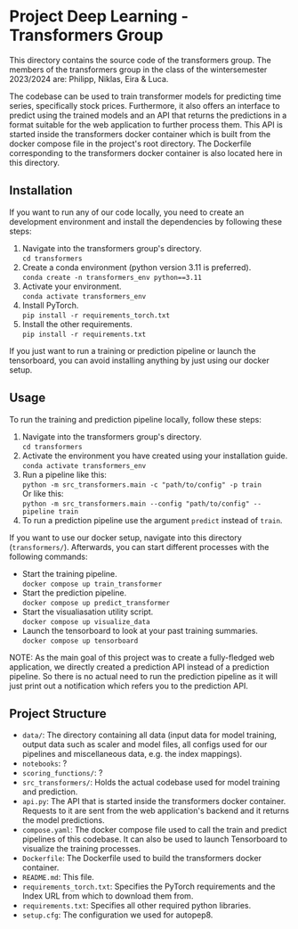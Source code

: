 # Project Deep Learning - Transformers Group

This directory contains the source code of the transformers group. The members of the transformers group in the class of the wintersemester 2023/2024 are: Philipp, Niklas, Eira & Luca.

The codebase can be used to train transformer models for predicting time series, specifically stock prices. Furthermore, it also offers an interface to predict using the trained models and an API that returns the predictions in a format suitable for the web application to further process them. This API is started inside the transformers docker container which is built from the docker compose file in the project's root directory. The Dockerfile corresponding to the transformers docker container is also located here in this directory.

## Installation

If you want to run any of our code locally, you need to create an development environment and install the dependencies by following these steps:

1. Navigate into the transformers group's directory.
<br>`cd transformers`
2. Create a conda environment (python version 3.11 is preferred).
<br>`conda create -n transformers_env python==3.11`
3. Activate your environment.
<br>`conda activate transformers_env`
4. Install PyTorch.
<br>`pip install -r requirements_torch.txt`
5. Install the other requirements.
<br>`pip install -r requirements.txt`

If you just want to run a training or prediction pipeline or launch the tensorboard, you can avoid installing anything by just using our docker setup.

## Usage

To run the training and prediction pipeline locally, follow these steps:

1. Navigate into the transformers group's directory.
<br>`cd transformers`
2. Activate the environment you have created using your installation guide.
<br>`conda activate transformers_env`
3. Run a pipeline like this:
<br>`python -m src_transformers.main -c "path/to/config" -p train`
<br>Or like this:
<br>`python -m src_transformers.main --config "path/to/config" --pipeline train`
4. To run a prediction pipeline use the argument `predict` instead of `train`.

If you want to use our docker setup, navigate into this directory (`transformers/`). Afterwards, you can start different processes with the following commands:

- Start the training pipeline.
<br>`docker compose up train_transformer`
- Start the prediction pipeline.
<br>`docker compose up predict_transformer`
- Start the visualiasation utility script.
<br>`docker compose up visualize_data`
- Launch the tensorboard to look at your past training summaries.
<br>`docker compose up tensorboard`

NOTE: As the main goal of this project was to create a fully-fledged web application, we directly created a prediction API instead of a prediction pipeline. So there is no actual need to run the prediction pipeline as it will just print out a notification which refers you to the prediction API.

## Project Structure

- `data/`: The directory containing all data (input data for model training, output data such as scaler and model files, all configs used for our pipelines and miscellaneous data, e.g. the index mappings).
- `notebooks`: ?
- `scoring_functions/`: ?
- `src_transformers/`: Holds the actual codebase used for model training and prediction.
- `api.py`: The API that is started inside the transformers docker container. Requests to it are sent from the web application's backend and it returns the model predictions.
- `compose.yaml`: The docker compose file used to call the train and predict pipelines of this codebase. It can also be used to launch Tensorboard to visualize the training processes.
- `Dockerfile`: The Dockerfile used to build the transformers docker container.
- `README.md`: This file.
- `requirements_torch.txt`: Specifies the PyTorch requirements and the Index URL from which to download them from.
- `requirements.txt`: Specifies all other required python libraries.
- `setup.cfg`: The configuration we used for autopep8.
